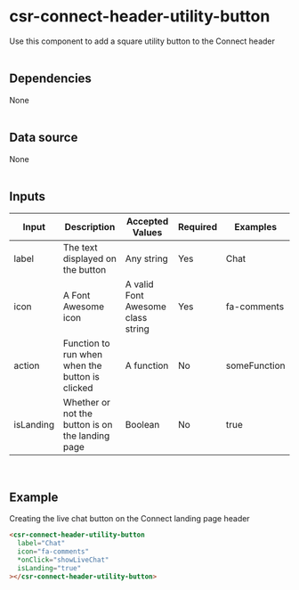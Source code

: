 # csr-connect-header-utility-button

Use this component to add a square utility button to the Connect header<br><br>

## Dependencies

None<br><br>

## Data source

None<br><br>

## Inputs

| Input     | Description                                      | Accepted Values                   | Required | Examples     |
| --------- | ------------------------------------------------ | --------------------------------- | -------- | ------------ |
| label     | The text displayed on the button                 | Any string                        | Yes      | Chat         |
| icon      | A Font Awesome icon                              | A valid Font Awesome class string | Yes      | fa-comments  |
| action    | Function to run when when the button is clicked  | A function                        | No       | someFunction |
| isLanding | Whether or not the button is on the landing page | Boolean                           | No       | true         |

<br>

## Example

Creating the live chat button on the Connect landing page header

```html
<csr-connect-header-utility-button
  label="Chat"
  icon="fa-comments"
  *onClick="showLiveChat"
  isLanding="true"
></csr-connect-header-utility-button>
```
